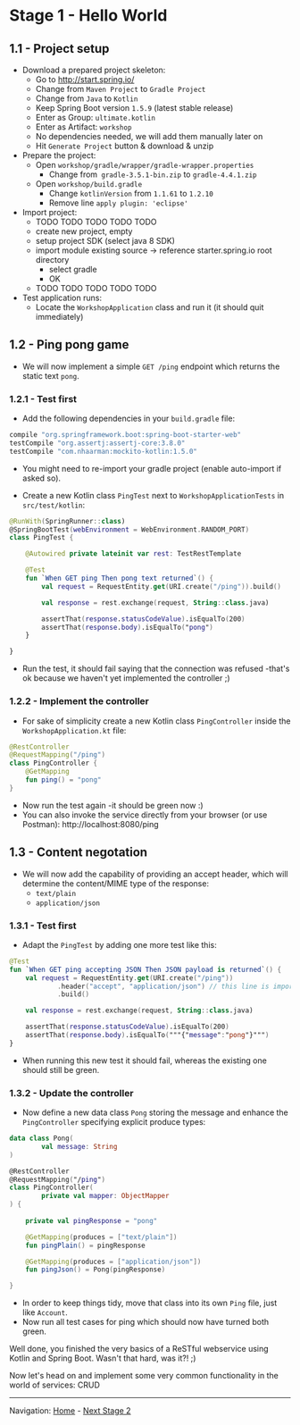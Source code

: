 # Stage 1 - Hello World

## 1.1 - Project setup 

* Download a prepared project skeleton:
	- Go to http://start.spring.io/
	- Change from `Maven Project` to `Gradle Project`
	- Change from `Java` to `Kotlin`
	- Keep Spring Boot version `1.5.9` (latest stable release)
	- Enter as Group: `ultimate.kotlin`
	- Enter as Artifact: `workshop`
	- No dependencies needed, we will add them manually later on
	- Hit `Generate Project` button & download & unzip
* Prepare the project:
	- Open `workshop/gradle/wrapper/gradle-wrapper.properties`
		* Change from` gradle-3.5.1-bin.zip` to `gradle-4.4.1.zip`
	- Open `workshop/build.gradle`
		* Change `kotlinVersion` from `1.1.61` to `1.2.10`
		* Remove line `apply plugin: 'eclipse'`
* Import project:
	- TODO TODO TODO TODO TODO
	- create new project, empty
	- setup project SDK (select java 8 SDK)
	- import module existing source -> reference starter.spring.io root directory
	    * select gradle
	    * OK
	- TODO TODO TODO TODO TODO
* Test application runs:
    - Locate the `WorkshopApplication` class and run it (it should quit immediately)

## 1.2 - Ping pong game

* We will now implement a simple `GET /ping` endpoint which returns the static text `pong`.

### 1.2.1 - Test first

* Add the following dependencies in your `build.gradle` file:

```groovy
compile "org.springframework.boot:spring-boot-starter-web"
testCompile "org.assertj:assertj-core:3.8.0"
testCompile "com.nhaarman:mockito-kotlin:1.5.0"
```

* You might need to re-import your gradle project (enable auto-import if asked so).

* Create a new Kotlin class `PingTest` next to `WorkshopApplicationTests` in `src/test/kotlin`:

```kotlin
@RunWith(SpringRunner::class)
@SpringBootTest(webEnvironment = WebEnvironment.RANDOM_PORT)
class PingTest {

    @Autowired private lateinit var rest: TestRestTemplate

    @Test
    fun `When GET ping Then pong text returned`() {
        val request = RequestEntity.get(URI.create("/ping")).build()

        val response = rest.exchange(request, String::class.java)

        assertThat(response.statusCodeValue).isEqualTo(200)
        assertThat(response.body).isEqualTo("pong")
    }

}
```

* Run the test, it should fail saying that the connection was refused -that's ok because we haven't yet implemented the controller ;)


### 1.2.2 - Implement the controller

* For sake of simplicity create a new Kotlin class `PingController` inside the `WorkshopApplication.kt` file:

```kotlin
@RestController
@RequestMapping("/ping")
class PingController {
    @GetMapping
    fun ping() = "pong"
}
```

* Now run the test again -it should be green now :)
* You can also invoke the service directly from your browser (or use Postman): http://localhost:8080/ping


## 1.3 - Content negotation

* We will now add the capability of providing an accept header, which will determine the content/MIME type of the response:
    - `text/plain`
    - `application/json`

### 1.3.1 - Test first

* Adapt the `PingTest` by adding one more test like this:

```kotlin
@Test
fun `When GET ping accepting JSON Then JSON payload is returned`() {
    val request = RequestEntity.get(URI.create("/ping"))
            .header("accept", "application/json") // this line is important
            .build()

    val response = rest.exchange(request, String::class.java)

    assertThat(response.statusCodeValue).isEqualTo(200)
    assertThat(response.body).isEqualTo("""{"message":"pong"}""")
}
```

* When running this new test it should fail, whereas the existing one should still be green.

### 1.3.2 - Update the controller

* Now define a new data class `Pong` storing the message and enhance the `PingController` specifying explicit produce types:

```kotlin
data class Pong(
        val message: String
)

@RestController
@RequestMapping("/ping")
class PingController(
        private val mapper: ObjectMapper
) {
    
    private val pingResponse = "pong"

    @GetMapping(produces = ["text/plain"])
    fun pingPlain() = pingResponse

    @GetMapping(produces = ["application/json"])
    fun pingJson() = Pong(pingResponse)

}
``` 

* In order to keep things tidy, move that class into its own `Ping` file, just like `Account`.
* Now run all test cases for ping which should now have turned both green.

Well done, you finished the very basics of a ReSTful webservice using Kotlin and Spring Boot. Wasn't that hard, was it?! ;)

Now let's head on and implement some very common functionality in the world of services: CRUD

----
Navigation: [Home](../README.md) - [Next Stage 2](Stage_2.md)
